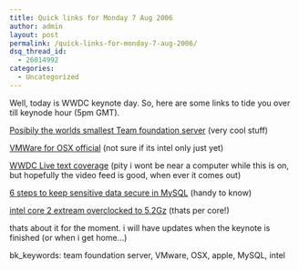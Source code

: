 ```yaml
---
title: Quick links for Monday 7 Aug 2006
author: admin
layout: post
permalink: /quick-links-for-monday-7-aug-2006/
dsq_thread_id:
  - 26014992
categories:
  - Uncategorized
---
```

Well, today is WWDC keynote day. So, here are some links to tide you over till keynode hour (5pm GMT).

[Posibily the worlds smallest Team foundation server][1]&nbsp;(very cool stuff)

[VMWare for OSX official][2] (not sure if its intel only just yet)

[WWDC Live text coverage][3] (pity i wont be near a computer while this is on,&nbsp; but hopefully the video feed is good, when ever it comes out)

[6 steps to keep sensitive data secure in MySQL][4] (handy to know)

[intel core 2 extream overclocked to 5.2Gz][5] (thats per core!)

thats about it for the moment. i will have updates when the keynote is finished (or when i get home&#8230;)

bk_keywords: team foundation server, VMware, OSX, apple, MySQL, intel

 [1]: http://blogs.msdn.com/dglover/archive/2006/08/07/690479.aspx
 [2]: http://vmware.rsc02.net/servlet/campaignrespondent?_ID_=vmwi.1756
 [3]: http://community.livejournal.com/macintosh/2449585.html
 [4]: http://www.builderau.com.au/program/mysql/soa/Six_steps_to_secure_sensitive_data_in_MySQL/0,39028784,39266102,00.htm
 [5]: http://forums.vr-zone.com/showthread.php?t=83851